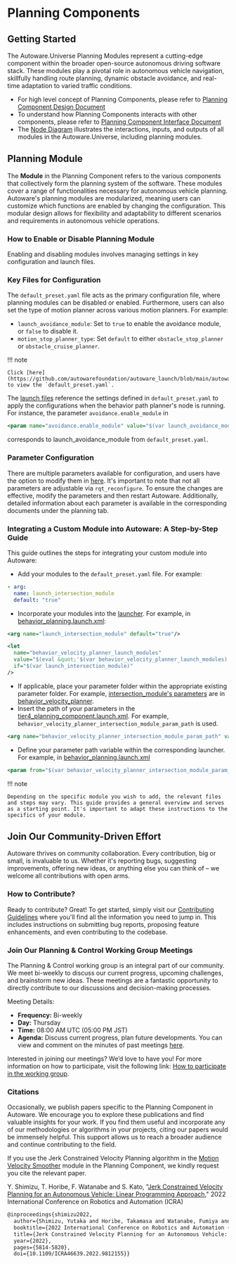 # Planning Components

## Getting Started

The Autoware.Universe Planning Modules represent a cutting-edge component within the broader open-source autonomous driving software stack. These modules play a pivotal role in autonomous vehicle navigation, skillfully handling route planning, dynamic obstacle avoidance, and real-time adaptation to varied traffic conditions.

- For high level concept of Planning Components, please refer to [Planning Component Design Document](https://autowarefoundation.github.io/autoware-documentation/main/design/autoware-architecture/planning/)
- To understand how Planning Components interacts with other components, please refer to [Planning Component Interface Document](https://autowarefoundation.github.io/autoware-documentation/main/design/autoware-interfaces/components/planning/)
- The [Node Diagram](https://autowarefoundation.github.io/autoware-documentation/main/design/autoware-architecture/node-diagram/) illustrates the interactions, inputs, and outputs of all modules in the Autoware.Universe, including planning modules.

## Planning Module

The **Module** in the Planning Component refers to the various components that collectively form the planning system of the software. These modules cover a range of functionalities necessary for autonomous vehicle planning. Autoware's planning modules are modularized, meaning users can customize which functions are enabled by changing the configuration. This modular design allows for flexibility and adaptability to different scenarios and requirements in autonomous vehicle operations.

### How to Enable or Disable Planning Module

Enabling and disabling modules involves managing settings in key configuration and launch files.

### Key Files for Configuration

The `default_preset.yaml` file acts as the primary configuration file, where planning modules can be disabled or enabled. Furthermore, users can also set the type of motion planner across various motion planners. For example:

- `launch_avoidance_module`: Set to `true` to enable the avoidance module, or `false` to disable it.
- `motion_stop_planner_type`: Set `default` to either `obstacle_stop_planner` or `obstacle_cruise_planner`.

!!! note

    Click [here](https://github.com/autowarefoundation/autoware_launch/blob/main/autoware_launch/config/planning/preset/default_preset.yaml) to view the `default_preset.yaml`.

The [launch files](https://github.com/autowarefoundation/autoware_universe/tree/main/launch/tier4_planning_launch/launch/scenario_planning/lane_driving) reference the settings defined in `default_preset.yaml` to apply the configurations when the behavior path planner's node is running. For instance, the parameter `avoidance.enable_module` in

```xml
<param name="avoidance.enable_module" value="$(var launch_avoidance_module)"/>
```

corresponds to launch_avoidance_module from `default_preset.yaml`.

### Parameter Configuration

There are multiple parameters available for configuration, and users have the option to modify them in [here](https://github.com/autowarefoundation/autoware_launch/tree/main/autoware_launch/config/planning). It's important to note that not all parameters are adjustable via `rqt_reconfigure`. To ensure the changes are effective, modify the parameters and then restart Autoware. Additionally, detailed information about each parameter is available in the corresponding documents under the planning tab.

### Integrating a Custom Module into Autoware: A Step-by-Step Guide

This guide outlines the steps for integrating your custom module into Autoware:

- Add your modules to the `default_preset.yaml` file. For example:

```yaml
- arg:
  name: launch_intersection_module
  default: "true"
```

- Incorporate your modules into the [launcher](https://github.com/autowarefoundation/autoware_universe/tree/main/launch/tier4_planning_launch/launch/scenario_planning). For example, in [behavior_planning.launch.xml](https://github.com/autowarefoundation/autoware_universe/blob/main/launch/tier4_planning_launch/launch/scenario_planning/lane_driving/behavior_planning/behavior_planning.launch.xml):

```xml
<arg name="launch_intersection_module" default="true"/>

<let
  name="behavior_velocity_planner_launch_modules"
  value="$(eval &quot;'$(var behavior_velocity_planner_launch_modules)' + 'behavior_velocity_planner::IntersectionModulePlugin, '&quot;)"
  if="$(var launch_intersection_module)"
/>
```

- If applicable, place your parameter folder within the appropriate existing parameter folder. For example, [intersection_module's parameters](https://github.com/autowarefoundation/autoware_launch/blob/main/autoware_launch/config/planning/scenario_planning/lane_driving/behavior_planning/behavior_velocity_planner/intersection.param.yaml) are in [behavior_velocity_planner](https://github.com/autowarefoundation/autoware_launch/tree/main/autoware_launch/config/planning/scenario_planning/lane_driving/behavior_planning/behavior_velocity_planner).
- Insert the path of your parameters in the [tier4_planning_component.launch.xml](https://github.com/autowarefoundation/autoware_launch/blob/main/autoware_launch/launch/components/tier4_planning_component.launch.xml). For example, `behavior_velocity_planner_intersection_module_param_path` is used.

```xml
<arg name="behavior_velocity_planner_intersection_module_param_path" value="$(var behavior_velocity_config_path)/intersection.param.yaml"/>
```

- Define your parameter path variable within the corresponding launcher. For example, in [behavior_planning.launch.xml](https://github.com/autowarefoundation/autoware_universe/blob/04aa54bf5fb0c88e70198ca74b9ac343cc3457bf/launch/tier4_planning_launch/launch/scenario_planning/lane_driving/behavior_planning/behavior_planning.launch.xml#L191)

```xml
<param from="$(var behavior_velocity_planner_intersection_module_param_path)"/>
```

!!! note

    Depending on the specific module you wish to add, the relevant files and steps may vary. This guide provides a general overview and serves as a starting point. It's important to adapt these instructions to the specifics of your module.

## Join Our Community-Driven Effort

Autoware thrives on community collaboration. Every contribution, big or small, is invaluable to us. Whether it's reporting bugs, suggesting improvements, offering new ideas, or anything else you can think of – we welcome all contributions with open arms.

### How to Contribute?

Ready to contribute? Great! To get started, simply visit our [Contributing Guidelines](https://autowarefoundation.github.io/autoware-documentation/main/contributing/) where you'll find all the information you need to jump in. This includes instructions on submitting bug reports, proposing feature enhancements, and even contributing to the codebase.

### Join Our Planning & Control Working Group Meetings

The Planning & Control working group is an integral part of our community. We meet bi-weekly to discuss our current progress, upcoming challenges, and brainstorm new ideas. These meetings are a fantastic opportunity to directly contribute to our discussions and decision-making processes.

Meeting Details:

- **Frequency:** Bi-weekly
- **Day:** Thursday
- **Time:** 08:00 AM UTC (05:00 PM JST)
- **Agenda:** Discuss current progress, plan future developments. You can view and comment on the minutes of past meetings [here](https://github.com/orgs/autowarefoundation/discussions?discussions_q=is%3Aopen+label%3Ameeting%3Aplanning-control-wg+).

Interested in joining our meetings? We’d love to have you! For more information on how to participate, visit the following link: [How to participate in the working group](https://github.com/autowarefoundation/autoware-projects/wiki/Autoware-Planning-Control-Working-Group#how-to-participate-in-the-working-group).

### Citations

Occasionally, we publish papers specific to the Planning Component in Autoware. We encourage you to explore these publications and find valuable insights for your work. If you find them useful and incorporate any of our methodologies or algorithms in your projects, citing our papers would be immensely helpful. This support allows us to reach a broader audience and continue contributing to the field.

If you use the Jerk Constrained Velocity Planning algorithm in the [Motion Velocity Smoother](./autoware_velocity_smoother/README.md) module in the Planning Component, we kindly request you cite the relevant paper.

<!-- cspell:ignore Shimizu, Horibe, Watanabe, Kato -->

Y. Shimizu, T. Horibe, F. Watanabe and S. Kato, "[Jerk Constrained Velocity Planning for an Autonomous Vehicle: Linear Programming Approach](https://arxiv.org/abs/2202.10029)," 2022 International Conference on Robotics and Automation (ICRA)

```tex
@inproceedings{shimizu2022,
  author={Shimizu, Yutaka and Horibe, Takamasa and Watanabe, Fumiya and Kato, Shinpei},
  booktitle={2022 International Conference on Robotics and Automation (ICRA)},
  title={Jerk Constrained Velocity Planning for an Autonomous Vehicle: Linear Programming Approach},
  year={2022},
  pages={5814-5820},
  doi={10.1109/ICRA46639.2022.9812155}}
```
